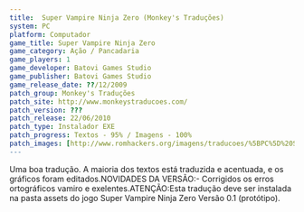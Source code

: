 ```yaml
---
title:  Super Vampire Ninja Zero (Monkey's Traduções)
system: PC
platform: Computador
game_title: Super Vampire Ninja Zero
game_category: Ação / Pancadaria
game_players: 1
game_developer: Batovi Games Studio
game_publisher: Batovi Games Studio
game_release_date: ??/12/2009
patch_group: Monkey's Traduções
patch_site: http://www.monkeystraducoes.com/
patch_version: ???
patch_release: 22/06/2010
patch_type: Instalador EXE
patch_progress: Textos - 95% / Imagens - 100%
patch_images: [http://www.romhackers.org/imagens/traducoes/%5BPC%5D%20Super%20Vampire%20Ninja%20Zero%20-%20Monkey's%20Tradu%C3%A7%C3%B5es%20-%201.jpg,http://www.romhackers.org/imagens/traducoes/%5BPC%5D%20Super%20Vampire%20Ninja%20Zero%20-%20Monkey's%20Tradu%C3%A7%C3%B5es%20-%202.jpg,http://www.romhackers.org/imagens/traducoes/%5BPC%5D%20Super%20Vampire%20Ninja%20Zero%20-%20Monkey's%20Tradu%C3%A7%C3%B5es%20-%203.jpg]
---
```

Uma boa tradução. A maioria dos textos está traduzida e acentuada, e os gráficos foram editados.NOVIDADES DA VERSÃO:- Corrigidos os erros ortográficos vamiro e exelentes.ATENÇÃO:Esta tradução deve ser instalada na pasta assets do jogo Super Vampire Ninja Zero Versão 0.1 (protótipo).